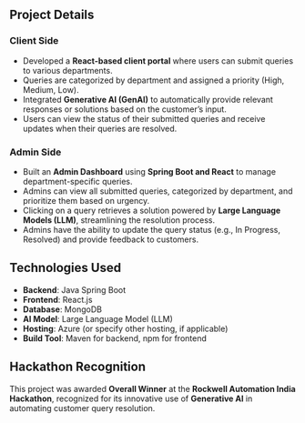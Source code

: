 ## Project Details

### Client Side
- Developed a **React-based client portal** where users can submit queries to various departments.
- Queries are categorized by department and assigned a priority (High, Medium, Low).
- Integrated **Generative AI (GenAI)** to automatically provide relevant responses or solutions based on the customer’s input.
- Users can view the status of their submitted queries and receive updates when their queries are resolved.

### Admin Side
- Built an **Admin Dashboard** using **Spring Boot and React** to manage department-specific queries.
- Admins can view all submitted queries, categorized by department, and prioritize them based on urgency.
- Clicking on a query retrieves a solution powered by **Large Language Models (LLM)**, streamlining the resolution process.
- Admins have the ability to update the query status (e.g., In Progress, Resolved) and provide feedback to customers.

## Technologies Used

- **Backend**: Java Spring Boot
- **Frontend**: React.js
- **Database**: MongoDB
- **AI Model**: Large Language Model (LLM)
- **Hosting**: Azure (or specify other hosting, if applicable)
- **Build Tool**: Maven for backend, npm for frontend

## Hackathon Recognition

This project was awarded **Overall Winner** at the **Rockwell Automation India Hackathon**, recognized for its innovative use of **Generative AI** in automating customer query resolution.
